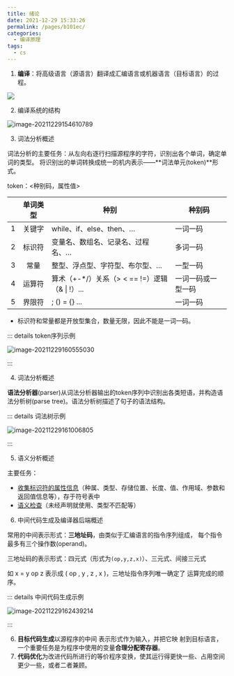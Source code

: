 ```yaml
---
title: 绪论
date: 2021-12-29 15:33:26
permalink: /pages/b101ec/
categories: 
  - 编译原理
tags: 
  - cs
---
```


1. **编译**：将高级语言（源语言）翻译成汇编语言或机器语言（目标语言）的过程。

![](https://notebook-img-1304596351.cos.ap-beijing.myqcloud.com/img/link.png)

2. 编译系统的结构

![image-20211229154610789](https://notebook-img-1304596351.cos.ap-beijing.myqcloud.com/img/image-20211229154610789.png)

3. 词法分析概述

词法分析的主要任务：从左向右逐行扫描源程序的字符，识别出各个单词，确定单词的类型。 将识别出的单词转换成统一的机内表示——**词法单元(token)**形式。

token：<种别码，属性值>

|      | 单词类型 | 种别                                            | 种别码             |
| ---: | :------: | ----------------------------------------------- | ------------------ |
|    1 |  关键字  | while、if、else、then、…                        | 一词一码           |
|    2 |  标识符  | 变量名、数组名、记录名、过程名、…               | 多词一码           |
|    3 |   常量   | 整型、浮点型、字符型、布尔型、…                 | 一型一码           |
|    4 |  运算符  | 算术（+-\*/）关系（> < == !=）逻辑（& \| !）... | 一词一码或一型一码 |
|    5 |  界限符  | ; () = {} ...                                   | 一词一码           |

+ 标识符和常量都是开放型集合，数量无限，因此不能是一词一码。

::: details token序列示例

![image-20211229160555030](https://notebook-img-1304596351.cos.ap-beijing.myqcloud.com/img/image-20211229160555030.png)

:::

4. 词法分析概述

**语法分析器**(parser)从词法分析器输出的token序列中识别出各类短语，并构造语法分析树(parse tree)。语法分析树描述了句子的语法结构。

::: details 词法树示例

![image-20211229161006805](https://notebook-img-1304596351.cos.ap-beijing.myqcloud.com/img/image-20211229161006805.png)

:::

5. 语义分析概述

主要任务：

+ <u>收集标识符的属性信息</u>（种属、类型、存储位置、长度、值、作用域、参数和返回值信息等），存于符号表中
+ <u>语义检查</u>（未经声明就使用、类型不匹配等）

6. 中间代码生成及编译器后端概述

常用的中间表示形式：**三地址码**，由类似于汇编语言的指令序列组成， 每个指令最多有三个操作数(operand)。

三地址码的表示形式：四元式（形式为`(op,y,z,x)`）、三元式、间接三元式

如 x =  y op  z 表示成 ( op ,  y ,  z , x  )，三地址指令序列唯一确定了 运算完成的顺序。

::: details 中间代码生成示例

![image-20211229162439214](https://notebook-img-1304596351.cos.ap-beijing.myqcloud.com/img/image-20211229162439214.png)

::: 

6. **目标代码生成**以源程序的中间 表示形式作为输入，并把它映 射到目标语言，一个重要任务是为程序中使用的变量**合理分配寄存器**。
7. **代码优化**为改进代码所进行的等价程序变换，使其运行得更快一些、占用空间更少一些，或者二者兼顾。